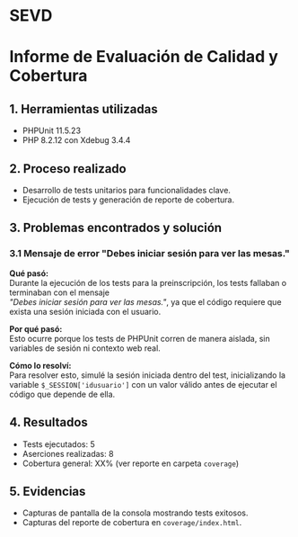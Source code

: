 # SEVD
# Informe de Evaluación de Calidad y Cobertura

## 1. Herramientas utilizadas
- PHPUnit 11.5.23
- PHP 8.2.12 con Xdebug 3.4.4

## 2. Proceso realizado
- Desarrollo de tests unitarios para funcionalidades clave.
- Ejecución de tests y generación de reporte de cobertura.

## 3. Problemas encontrados y solución

### 3.1 Mensaje de error "Debes iniciar sesión para ver las mesas."

**Qué pasó:**  
Durante la ejecución de los tests para la preinscripción, los tests fallaban o terminaban con el mensaje  
*"Debes iniciar sesión para ver las mesas."*, ya que el código requiere que exista una sesión iniciada con el usuario.

**Por qué pasó:**  
Esto ocurre porque los tests de PHPUnit corren de manera aislada, sin variables de sesión ni contexto web real.

**Cómo lo resolví:**  
Para resolver esto, simulé la sesión iniciada dentro del test, inicializando la variable `$_SESSION['idusuario']` con un valor válido antes de ejecutar el código que depende de ella.

## 4. Resultados
- Tests ejecutados: 5
- Aserciones realizadas: 8
- Cobertura general: XX% (ver reporte en carpeta `coverage`)

## 5. Evidencias
- Capturas de pantalla de la consola mostrando tests exitosos.
- Capturas del reporte de cobertura en `coverage/index.html`.
